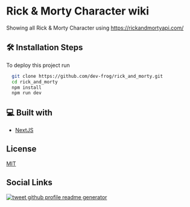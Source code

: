 # Rick & Morty Character wiki

Showing all Rick & Morty Character using https://rickandmortyapi.com/

## 🛠️ Installation Steps

To deploy this project run

```bash
  git clone https://github.com/dev-frog/rick_and_morty.git
  cd rick_and_morty
  npm install
  npm run dev
```

## 💻 Built with

- [NextJS](https://nextjs.org/)

## License

[MIT](https://choosealicense.com/licenses/mit/)

## Social Links

<p align="left">

<a href="https://twitter.com/minjurul">
<img src="https://img.shields.io/twitter/url?style=social&url=https%3A%2F%2Frahuldkjain.github.io%2Fgithub-profile-readme-generator" alt="tweet github profile readme generator"/>
</a>

</p>